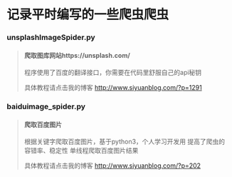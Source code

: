 # 记录平时编写的一些爬虫爬虫

### unsplashImageSpider.py

> #### 爬取图库网站https://unsplash.com/ 
> 
> 程序使用了百度的翻译接口，你需要在代码里舒服自己的api秘钥
>
> 具体教程请点击我的博客 http://www.siyuanblog.com/?p=1291 


### baiduimage_spider.py
> #### 爬取百度图片
>
> 根据关键字爬取百度图片，基于python3，个人学习开发用 提高了爬虫的容错率、稳定性 单线程爬取百度图片结果
>
>具体教程请点击我的博客 http://www.siyuanblog.com/?p=202
